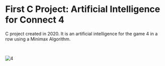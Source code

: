 
# First C Project: Artificial Intelligence for Connect 4

C project created in 2020. It is an artificial intelligence for the game 4 in a row using a Minimax Algorithm.



<br>
<p href="https://imgbb.com/"><img src="https://i.ibb.co/QpdJHy7/4.png" alt="4" border="0" class="center"></p>
